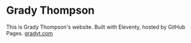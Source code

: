 # Grady Thompson

This is Grady Thompson's website. Built with Eleventy, hosted by GitHub Pages. [gradyt.com](https://www.gradyt.com)
